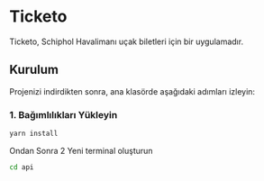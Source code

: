 # Ticketo

Ticketo, Schiphol Havalimanı uçak biletleri için bir uygulamadır.

## Kurulum

Projenizi indirdikten sonra, ana klasörde aşağıdaki adımları izleyin:

### 1. Bağımlılıkları Yükleyin

```bash
yarn install
```
Ondan Sonra 2 Yeni terminal oluşturun

```bash
cd api
```